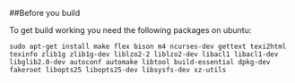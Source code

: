 ##Before you build

To get build working you need the following packages on ubuntu:

    sudo apt-get install make flex bison m4 ncurses-dev gettext texi2html texinfo zlib1g zlib1g-dev liblzo2-2 liblzo2-dev libacl1 libacl1-dev libglib2.0-dev autoconf automake libtool build-essential dpkg-dev fakeroot libopts25 libopts25-dev libsysfs-dev xz-utils

